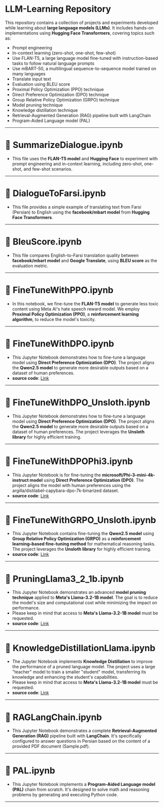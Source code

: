 # LLM-Learning Repository
This repository contains a collection of projects and experiments developed while learning about **large language models (LLMs)**. It includes hands-on implementations using **Hugging Face Transformers**, covering topics such as:
* Prompt engineering
* In-context learning (zero-shot, one-shot, few-shot)
* Use FLAN-T5, a large language model fine-tuned with instruction-based tasks to follow natural language prompts
* Use mBART-50, a multilingual sequence-to-sequence model trained on many languages
* Translate input text
* Evaluation using BLEU score
* Proximal Policy Optimization (PPO) technique
* Direct Preference Optimization (DPO) technique
* Group Relative Policy Optimization (GRPO) technique
* Model pruning technique
* Knowledge distillation technique
* Retrieval-Augmented Generation (RAG) pipeline built with LangChain
* Program-Aided Language model (PAL)

---

# 📝 SummarizeDialogue.ipynb
* This file uses the **FLAN-T5 model** and **Hugging Face** to experiment with prompt engineering and in-context learning, including zero-shot, one-shot, and few-shot scenarios.

---

# 📝 DialogueToFarsi.ipynb
* This file provides a simple example of translating text from Farsi (Persian) to English using the **facebook/mbart model** from **Hugging Face Transformers**.

---

# 📝 BleuScore.ipynb
* This file compares English-to-Farsi translation quality between **facebook/mbart model** and **Google Translate**, using **BLEU score** as the evaluation metric.

---

# 📝 FineTuneWithPPO.ipynb
* In this notebook, we fine-tune the **FLAN-T5 model** to generate less toxic content using Meta AI's hate speech reward model. We employ **Proximal Policy Optimization (PPO)**, a **reinforcement learning algorithm**, to reduce the model's toxicity.

---

# 📝 FineTuneWithDPO.ipynb
* This Jupyter Notebook demonstrates how to fine-tune a language model using **Direct Preference Optimization (DPO)**. The project aligns the **Qwen2.5 model** to generate more desirable outputs based on a dataset of human preferences.
* **source code**: [Link](https://github.com/ShawhinT/YouTube-Blog/tree/main/LLMs)

---

# 📝 FineTuneWithDPO_Unsloth.ipynb
* This Jupyter Notebook demonstrates how to fine-tune a language model using **Direct Preference Optimization (DPO)**. The project aligns the **Qwen2.5 model** to generate more desirable outputs based on a dataset of human preferences. The project leverages the **Unsloth library** for highly efficient training.

---

# 📝 FineTuneWithDPOPhi3.ipynb
* This Jupyter Notebook is for fine-tuning the **microsoft/Phi-3-mini-4k-instruct model** using **Direct Preference Optimization (DPO)**. The project aligns the model with human preferences using the argilla/distilabel-capybara-dpo-7k-binarized dataset.
* **source code**: [Link](https://github.com/peremartra/Large-Language-Model-Notebooks-Course)

---

# 📝 FineTuneWithGRPO_Unsloth.ipynb
* This Jupyter Notebook contains fine-tuning the **Qwen2.5 model** using **Group Relative Policy Optimization (GRPO)** as a **reinforcement learning–based fine-tuning method** for mathematical reasoning tasks. The project leverages the **Unsloth library** for highly efficient training.
* **source code**: [Link](https://github.com/unslothai/notebooks)

---

# 📝 PruningLlama3_2_1b.ipynb
* This Jupyter Notebook demonstrates an advanced **model pruning technique** applied to **Meta's Llama-3.2-1B model**. The goal is to reduce the model's size and computational cost while minimizing the impact on performance.
* Please keep in mind that access to **Meta's Llama-3.2-1B model** must be requested.
* **source code**: [Link](https://github.com/peremartra/Large-Language-Model-Notebooks-Course/tree/main)

---

# 📝 KnowledgeDistillationLlama.ipynb
* The Jupyter Notebook implements **Knowledge Distillation** to improve the performance of a pruned language model. The project uses a large "teacher" model to train a smaller "student" model, transferring its knowledge and enhancing the student's capabilities.
* Please keep in mind that access to **Meta's Llama-3.2-1B model** must be requested.
* **source code**: [Link](https://github.com/peremartra/Large-Language-Model-Notebooks-Course/tree/main)

---
# 📝 RAGLangChain.ipynb
* This Jupyter Notebook demonstrates a complete **Retrieval-Augmented Generation (RAG)** pipeline built with **LangChain**. It's specifically configured to answer questions in Persian based on the content of a provided PDF document (Sample.pdf).

---

# 📝 PAL.ipynb
* This Jupyter Notebook implements a **Program-Aided Language model (PAL)** chain from scratch. It's designed to solve math and reasoning problems by generating and executing Python code.

---

